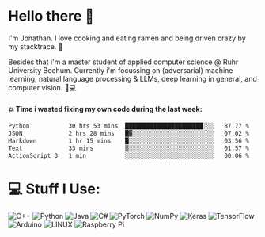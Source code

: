 # Hello there 👋

I'm Jonathan. I love cooking and eating ramen and being driven crazy by my stacktrace. 🍜

Besides that i'm a master student of applied computer science @ Ruhr University Bochum. 
Currently i'm focussing on (adversarial) machine learning, natural language processing & LLMs, deep learning in general, and computer vision. 🔬💻

#### 💥 Time i wasted fixing my own code during the last week:

<!--START_SECTION:waka-->

```txt
Python           30 hrs 53 mins  ██████████████████████░░░   87.77 %
JSON             2 hrs 28 mins   █▓░░░░░░░░░░░░░░░░░░░░░░░   07.02 %
Markdown         1 hr 15 mins    █░░░░░░░░░░░░░░░░░░░░░░░░   03.56 %
Text             33 mins         ▒░░░░░░░░░░░░░░░░░░░░░░░░   01.57 %
ActionScript 3   1 min           ░░░░░░░░░░░░░░░░░░░░░░░░░   00.06 %
```

<!--END_SECTION:waka-->

# 💻 Stuff I Use:
![C++](https://img.shields.io/badge/c++-%2300599C.svg?style=flat&logo=c%2B%2B&logoColor=white) ![Python](https://img.shields.io/badge/python-3670A0?style=flat&logo=python&logoColor=ffdd54) ![Java](https://img.shields.io/badge/java-%23ED8B00.svg?style=flat&logo=java&logoColor=white) ![C#](https://img.shields.io/badge/c%23-%23239120.svg?style=flat&logo=c-sharp&logoColor=white) ![PyTorch](https://img.shields.io/badge/PyTorch-%23EE4C2C.svg?style=flat&logo=PyTorch&logoColor=white) ![NumPy](https://img.shields.io/badge/numpy-%23013243.svg?style=flat&logo=numpy&logoColor=white) ![Keras](https://img.shields.io/badge/Keras-%23D00000.svg?style=flat&logo=Keras&logoColor=white) ![TensorFlow](https://img.shields.io/badge/TensorFlow-%23FF6F00.svg?style=flat&logo=TensorFlow&logoColor=white) ![Arduino](https://img.shields.io/badge/-Arduino-00979D?style=flat&logo=Arduino&logoColor=white) ![LINUX](https://img.shields.io/badge/Linux-FCC624?style=flat&logo=linux&logoColor=black) ![Raspberry Pi](https://img.shields.io/badge/-RaspberryPi-C51A4A?style=flat&logo=Raspberry-Pi)

<!--
# 📊 GitHub Stats:
![](https://github-readme-stats.vercel.app/api?username=lostoxygen&theme=blueberry&hide_border=false&include_all_commits=false&count_private=false)
![](https://github-readme-stats.vercel.app/api/top-langs/?username=lostoxygen&theme=blueberry&hide_border=false&include_all_commits=false&count_private=false&layout=compact)
-->
